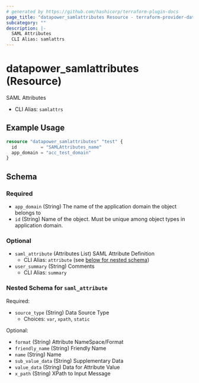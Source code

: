 ```yaml
---
# generated by https://github.com/hashicorp/terraform-plugin-docs
page_title: "datapower_samlattributes Resource - terraform-provider-datapower"
subcategory: ""
description: |-
  SAML Attributes
  CLI Alias: samlattrs
---
```


# datapower_samlattributes (Resource)

SAML Attributes
  - CLI Alias: `samlattrs`

## Example Usage

```terraform
resource "datapower_samlattributes" "test" {
  id         = "SAMLAttributes_name"
  app_domain = "acc_test_domain"
}
```

<!-- schema generated by tfplugindocs -->
## Schema

### Required

- `app_domain` (String) The name of the application domain the object belongs to
- `id` (String) Name of the object. Must be unique among object types in application domain.

### Optional

- `saml_attribute` (Attributes List) SAML Attribute Definition
  - CLI Alias: `attribute` (see [below for nested schema](#nestedatt--saml_attribute))
- `user_summary` (String) Comments
  - CLI Alias: `summary`

<a id="nestedatt--saml_attribute"></a>
### Nested Schema for `saml_attribute`

Required:

- `source_type` (String) Data Source Type
  - Choices: `var`, `xpath`, `static`

Optional:

- `format` (String) Attribute NameSpace/Format
- `friendly_name` (String) Friendly Name
- `name` (String) Name
- `sub_value_data` (String) Supplementary Data
- `value_data` (String) Data for Attribute Value
- `x_path` (String) XPath to Input Message
